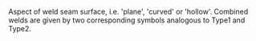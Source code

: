 Aspect of weld seam surface, i.e. 'plane', 'curved' or 'hollow'.  Combined welds are given by two corresponding symbols analogous to Type1 and Type2.
